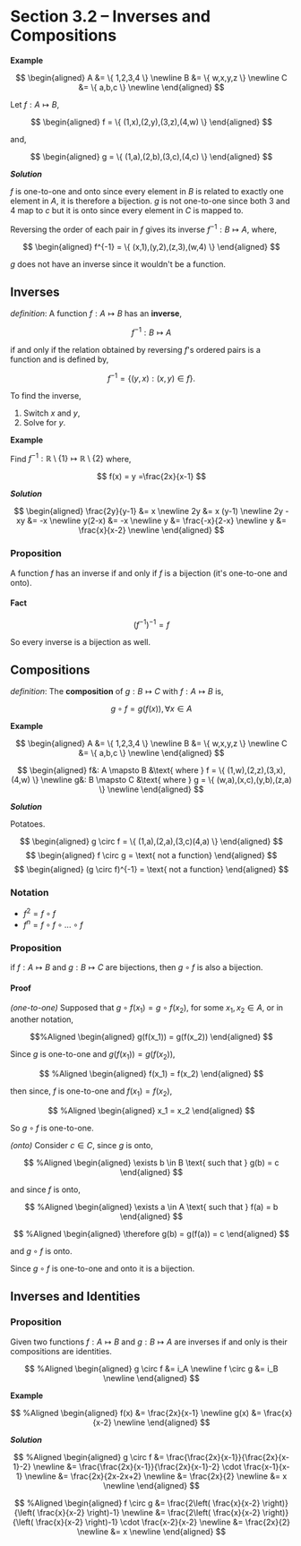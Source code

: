 # Section 3.2 &ndash; Inverses and Compositions

**Example**

$$
\begin{aligned}
    A &= \{ 1,2,3,4 \} \newline
    B &= \{ w,x,y,z \} \newline
    C &= \{ a,b,c \} \newline
\end{aligned}
$$

Let $f: A \mapsto B$,

$$
\begin{aligned}
    f = \{ (1,x),(2,y),(3,z),(4,w) \}
\end{aligned}
$$

and,

$$
\begin{aligned}
    g = \{ (1,a),(2,b),(3,c),(4,c) \}
\end{aligned}
$$

**_Solution_**

$f$ is one-to-one and onto since every element in $B$ is related to exactly one element in $A$, it is therefore a bijection. $g$ is not one-to-one since both $3$ and $4$ map to $c$ but it is onto since every element in $C$ is mapped to.

Reversing the order of each pair in $f$ gives its inverse $f^{-1}: B \mapsto A$, where,

$$
\begin{aligned}
    f^{-1} = \{ (x,1),(y,2),(z,3),(w,4) \}
\end{aligned}
$$

$g$ does not have an inverse since it wouldn't be a function.

## Inverses

_definition_: A function $f: A \mapsto B$ has an __inverse__,

$$
    f^{-1}: B \mapsto A
$$

if and only if the relation obtained by reversing $f$'s ordered pairs is a function and is defined by,

$$
    f^{-1} = \{(y,x): (x,y) \in f \}.
$$

To find the inverse,

1. Switch $x$ and $y$,
2. Solve for $y$.

**Example**

Find $f^{-1}: \mathbb R \setminus \{ 1\} \mapsto \mathbb R \setminus \{2\}$ where,

$$
    f(x) = y =\frac{2x}{x-1}
$$

**_Solution_**


$$
\begin{aligned}
    \frac{2y}{y-1} &= x \newline
    2y &= x (y-1) \newline
    2y - xy &= -x \newline
    y(2-x) &= -x \newline
    y &= \frac{-x}{2-x} \newline
    y &= \frac{x}{x-2} \newline
\end{aligned}
$$

### Proposition

A function $f$ has an inverse if and only if $f$ is a bijection (it's one-to-one and onto).

#### Fact

$$
    (f^{-1})^{-1} = f
$$

So every inverse is a bijection as well.

## Compositions

_definition_: The __composition__ of $g: B \mapsto C$ with $f: A \mapsto B$ is,

$$
    g \circ f = g(f(x)), \forall x \in A
$$


**Example**

$$
\begin{aligned}
    A &= \{ 1,2,3,4 \} \newline
    B &= \{ w,x,y,z \} \newline
    C &= \{ a,b,c \} \newline
\end{aligned}
$$

$$
\begin{aligned}
    f&: A \mapsto B &\text{ where } f = \{ (1,w),(2,z),(3,x),(4,w) \} \newline
    g&: B \mapsto C &\text{ where } g = \{ (w,a),(x,c),(y,b),(z,a) \} \newline
\end{aligned}
$$

**_Solution_**

Potatoes.

$$
\begin{aligned}
    g \circ f = \{ (1,a),(2,a),(3,c)(4,a) \}
\end{aligned}
$$
$$
\begin{aligned}
    f \circ g = \text{ not a function}
\end{aligned}
$$
$$
\begin{aligned}
    (g \circ f)^{-1} = \text{ not a function}
\end{aligned}
$$

### Notation

* $f^2 = f \circ f$
* $f^n = f \circ f \circ ... \circ f$

### Proposition

if $f: A \mapsto B$ and $g: B \mapsto C$ are bijections, then $g \circ f$ is also a bijection.

#### Proof

_(one-to-one)_ Supposed that $g \circ f(x_1) = g \circ f(x_2)$, for some $x_1, x_2 \in A$, or in another notation,

$$%Aligned
\begin{aligned}
    g(f(x_1)) = g(f(x_2))
\end{aligned}
$$

Since $g$ is one-to-one and $g(f(x_1)) = g(f(x_2))$,

$$ %Aligned
\begin{aligned}
    f(x_1) = f(x_2)
\end{aligned}
$$

then since, $f$ is one-to-one and $f(x_1) = f(x_2)$,

$$ %Aligned
\begin{aligned}
    x_1 = x_2
\end{aligned}
$$

So $g \circ f$ is one-to-one.

_(onto)_ Consider $c \in C$, since $g$ is onto,

$$ %Aligned
\begin{aligned}
    \exists b \in B \text{ such that } g(b) = c
\end{aligned}
$$

and since $f$ is onto,

$$ %Aligned
\begin{aligned}
    \exists a \in A \text{ such that } f(a) = b
\end{aligned}
$$

$$ %Aligned
\begin{aligned}
    \therefore g(b) = g(f(a)) = c
\end{aligned}
$$

and $g \circ f$ is onto.

Since $g \circ f$ is one-to-one and onto it is a bijection.

## Inverses and Identities

### Proposition

Given two functions $f: A \mapsto B$ and $g: B \mapsto A$ are inverses if and only is their compositions are identities.

$$ %Aligned
\begin{aligned}
    g \circ f &= i_A \newline
    f \circ g &= i_B \newline
\end{aligned}
$$

**Example**

$$ %Aligned
\begin{aligned}
    f(x) &= \frac{2x}{x-1} \newline
    g(x) &= \frac{x}{x-2} \newline
\end{aligned}
$$

**_Solution_**

$$ %Aligned
\begin{aligned}
    g \circ f &= \frac{\frac{2x}{x-1}}{\frac{2x}{x-1}-2} \newline
    &= \frac{\frac{2x}{x-1}}{\frac{2x}{x-1}-2} \cdot \frac{x-1}{x-1} \newline
    &= \frac{2x}{2x-2x+2} \newline
    &= \frac{2x}{2} \newline
    &= x \newline
\end{aligned}
$$

$$ %Aligned
\begin{aligned}
    f \circ g &= \frac{2\left( \frac{x}{x-2} \right)}{\left( \frac{x}{x-2} \right)-1} \newline
    &= \frac{2\left( \frac{x}{x-2} \right)}{\left( \frac{x}{x-2} \right)-1} \cdot \frac{x-2}{x-2} \newline
    &= \frac{2x}{2} \newline
    &= x \newline
\end{aligned}
$$
